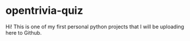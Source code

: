 # opentrivia-quiz
Hi! This is one of my first personal python projects that I will be uploading here to Github.

